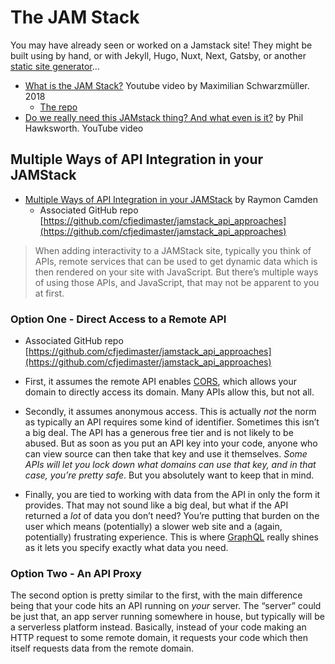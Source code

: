 # The JAM Stack

You may have already seen or worked on a Jamstack site! They might be built using by hand, or with Jekyll, Hugo, Nuxt, Next, Gatsby, or another <a href="https://www.staticgen.com">static site generator</a>...

* [What is the JAM Stack?](https://youtu.be/Y8PXMbr0Kqo) Youtube video by Maximilian Schwarzmüller. 2018
  * [The repo](https://github.com/academind/yt-jamstack-intro)
* [Do we really need this JAMstack thing? And what even is it?](https://youtu.be/YljH-aqKUFk) by Phil Hawksworth. YouTube video

## Multiple Ways of API Integration in your JAMStack

* [Multiple Ways of API Integration in your JAMStack](https://www.raymondcamden.com/2019/07/25/multiple-ways-of-api-integration-in-your-jamstack) by Raymon Camden
  * Associated GitHub repo [https://github.com/cfjedimaster/jamstack_api_approaches](https://github.com/cfjedimaster/jamstack_api_approaches)

> When adding interactivity to a JAMStack site, typically you think of APIs, remote services that can be used to get dynamic data which is then rendered on your site with JavaScript.
But there’s multiple ways of using those APIs, and JavaScript, that may not be apparent to you at first. 

### Option One - Direct Access to a Remote API

* Associated GitHub repo [https://github.com/cfjedimaster/jamstack_api_approaches](https://github.com/cfjedimaster/jamstack_api_approaches)

* First, it assumes the remote API enables [CORS](cors), which allows your domain to directly access its domain. Many APIs allow this, but not all.
* Secondly, it assumes anonymous access. This is actually _not_ the norm as typically an API requires some kind of identifier. Sometimes this isn’t a big deal. The API has a generous free tier and is not likely to be abused. But as soon as you put an API key into your code, anyone who can view source can then take that key and use it themselves. *Some APIs will let you lock down what domains can use that key, and in that case, you’re pretty safe*. But you absolutely want to keep that in mind.
*   Finally, you are tied to working with data from the API in only the form it provides. That may not sound like a big deal, but what if the API returned a _lot_ of data you don’t need? You’re putting that burden on the user which means (potentially) a slower web site and a (again, potentially) frustrating experience. This is where [GraphQL](graphql) really shines as it lets you specify exactly what data you need.

### Option Two - An API Proxy

The second option is pretty similar to the first, with the main difference being that your code hits an API running on _your_ server. The “server” could be just that, an app server running somewhere in house, but typically will be a serverless platform instead. Basically, instead of your code making an HTTP request to some remote domain, it requests your code which then itself requests data from the remote domain.